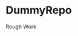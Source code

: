 # DummyRepo
Rough Work 

















































































